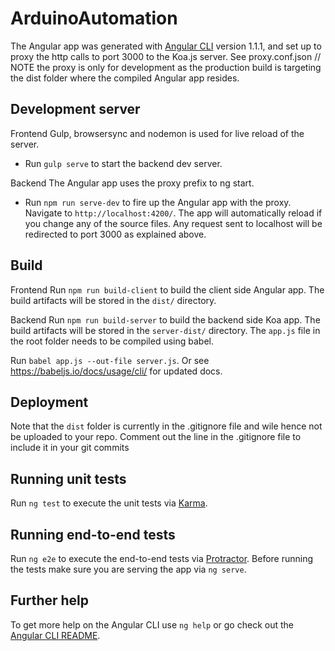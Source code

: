 # ArduinoAutomation

The Angular app was generated with [Angular CLI](https://github.com/angular/angular-cli) version 1.1.1, and set up to proxy the http calls to port 3000 to the Koa.js server. See proxy.conf.json
// NOTE the proxy is only for development as the production build is targeting the dist folder where the compiled Angular app resides.

## Development server

Frontend
Gulp, browsersync and nodemon is used for live reload of the server.
  - Run `gulp serve` to start the backend dev server.

Backend
The Angular app uses the proxy prefix to ng start.
  - Run `npm run serve-dev` to fire up the Angular app with the proxy. Navigate to `http://localhost:4200/`. The app will automatically reload if you change any of the source files. Any request sent to localhost will be redirected to port 3000 as explained above.

## Build

Frontend
Run `npm run build-client` to build the client side Angular app. The build artifacts will be stored in the `dist/` directory.

Backend
Run `npm run build-server` to build the backend side Koa app. The build artifacts will be stored in the `server-dist/` directory.
The `app.js` file in the root folder needs to be compiled using babel.


Run `babel app.js --out-file server.js`. Or see https://babeljs.io/docs/usage/cli/ for updated docs.


## Deployment
  Note that the `dist` folder is currently in the .gitignore file and wile hence not be uploaded to your repo. Comment out the line in the .gitignore file to include it in your git commits


## Running unit tests

Run `ng test` to execute the unit tests via [Karma](https://karma-runner.github.io).

## Running end-to-end tests

Run `ng e2e` to execute the end-to-end tests via [Protractor](http://www.protractortest.org/).
Before running the tests make sure you are serving the app via `ng serve`.

## Further help

To get more help on the Angular CLI use `ng help` or go check out the [Angular CLI README](https://github.com/angular/angular-cli/blob/master/README.md).
